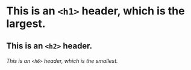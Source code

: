 # This is an `<h1>` header, which is the largest.
## This is an `<h2>` header.
###### This is an `<h6>` header, which is the smallest.
